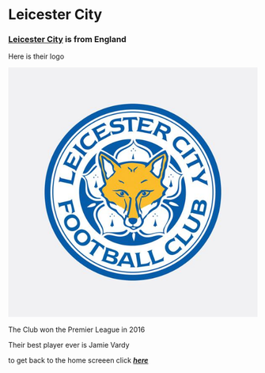# Leicester City

### [Leicester City](https://www.lcfc.com/) is from England

Here is their logo

![Leicester City Logo](Resources/images/LeicesterCity.image.jpeg)


The Club won the Premier League in 2016 

Their best player ever is Jamie Vardy

to get back to the home screeen click ***[here](README.markdown)***